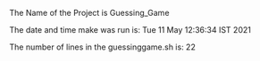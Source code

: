 The Name of the Project is Guessing_Game

The date and time make was run is: 
Tue 11 May 12:36:34 IST 2021

The number of lines in the guessinggame.sh is: 
22
